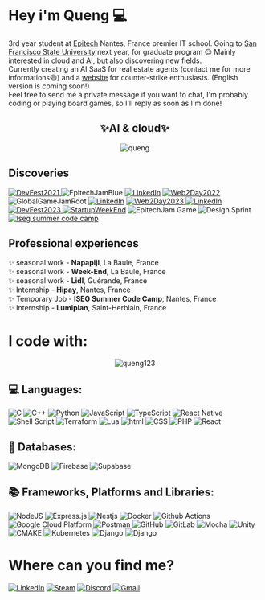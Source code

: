 # Hey i'm Queng 💻

3rd year student at [Epitech](https://www.epitech.eu/) Nantes, France premier IT school. 
Going to [San Francisco State University](https://www.sfsu.edu/index.html) next year, for graduate program 😍
Mainly interested in cloud and AI, but also discovering new fields.<br/>
Currently creating an AI SaaS for real estate agents (contact me for more informations😄) and a [website](https://motus-cs.com) for counter-strike enthusiasts. (English version is coming soon!)<br/>
Feel free to send me a private message if you want to chat, I'm probably coding or playing board games, so I'll reply as soon as I'm done!

<div align="center">
 <b><h2>✨AI & cloud✨</h2></b>
</div>

<div align="center">
    <img src="https://spotify-github-profile.vercel.app/api/view?uid=quentin.brejoin&cover_image=true&theme=default&background_color=000000&interchange=false" alt="queng" />
</div>

## Discoveries
<a href="https://devfest2021.gdgnantes.com/fr/" target="_blank"><img alt="DevFest2021" src="https://img.shields.io/badge/DevFest_~_2021-FFD800?&style=for-the-badge&logoColor=white" />
<a target="_blank"><img alt="EpitechJamBlue" src="https://img.shields.io/badge/EpitechJam_Blue_~_2022-0000FF?&style=for-the-badge&logoColor=white" />
<a href="https://www.linkedin.com/posts/onepoint_nantes-epitechtoulouse-hackathon-activity-6925717072467402752-qJUr/?trk=public_profile_like_view&originalSubdomain=fr" target="_blank"><img alt="LinkedIn" src="https://img.shields.io/badge/One_Point_~_2022-00C5FF.svg?&style=for-the-badge" /></a>
<a href="https://web2day.co/" target="_blank"><img alt="Web2Day2022" src="https://img.shields.io/badge/Web2Day_~_2022-FEA0F0?&style=for-the-badge&logoColor=white" />
<a target="_blank"><img alt="GlobalGameJamRoot" src="https://img.shields.io/badge/GlobalGameJam_Root_~_2023-8B4513?&style=for-the-badge&logoColor=white" />
<a href="https://www.epitech.eu/fr/actualites-evenements/project-week-les-etudiants-depitech-de-liseg-et-de-artsup-travaillent-main-dans-la-main-pour-jcdecaux/" target="_blank"><img alt="LinkedIn" src="https://img.shields.io/badge/Project_Week_~_2023-F700FF.svg?&style=for-the-badge" /></a>
<a href="https://web2day.co/" target="_blank"><img alt="Web2Day2023" src="https://img.shields.io/badge/Web2Day_~_2023-FEEAA0?&style=for-the-badge&logoColor=white" />
<a href="https://www.radiofrance.com/presse/radio-france-invite-les-etudiants-depitech-imaginer-la-radio-de-demain" target="_blank"><img alt="LinkedIn" src="https://img.shields.io/badge/Radio_France_~_2023-002BFF.svg?&style=for-the-badge" /></a>
<a href="https://devfest2023.gdgnantes.com/" target="_blank"><img alt="DevFest2023" src="https://img.shields.io/badge/DevFest_~_2023-FF7800?&style=for-the-badge&logoColor=white" />
<a href="https://startupweekendnantes.fr/" target="_blank"><img alt="StartupWeekEnd" src="https://img.shields.io/badge/❤️Startup_Week_End❤️_~_2023-00C5FF.svg?&style=for-the-badge" /></a>
<a target="_blank"><img alt="EpitechJam Game" src="https://img.shields.io/badge/EpitechJam_Game_~_2023-F7AA23.svg?&style=for-the-badge" /></a>
<a target="_blank"><img alt="Design Sprint" src="https://img.shields.io/badge/Design_sprint_~_2024-grey.svg?&style=for-the-badge" /></a>
<a href="https://www.iseg.fr/summer-code-camp-initiation-epitech/" target="_blank"><img alt="Iseg summer code camp" src="https://img.shields.io/badge/ISEG_SUMMER_CODE_CAMP_~_2024-7bdcb5.svg?&style=for-the-badge" /></a>

## Professional experiences

✨ seasonal work - **Napapiji**, La Baule, France <br>
✨ seasonal work - **Week-End**, La Baule, France <br>
✨ seasonal work - **Lidl**, Guérande, France <br>
✨ Internship - **Hipay**, Nantes, France <br>
✨ Temporary Job - **ISEG Summer Code Camp**, Nantes, France <br>
✨ Internship - **Lumiplan**, Saint-Herblain, France <br>

# I code with:
<div align="center">
<img src="https://github-readme-streak-stats.herokuapp.com/?user=queng123&hide_border=true&background=000000&currStreakNum=C3D1D9&theme=github-dark-blue" alt="queng123" />
</div>

## 💻 Languages:
![C](https://img.shields.io/badge/C-00599C?style=for-the-badge&logo=c&logoColor=white)
![C++](https://img.shields.io/badge/c++-%2300599C.svg?style=for-the-badge&logo=c%2B%2B&logoColor=white)
![Python](https://img.shields.io/badge/python-3670A0?style=for-the-badge&logo=python&logoColor=ffdd54)
![JavaScript](https://img.shields.io/badge/javascript-%23323330.svg?style=for-the-badge&logo=javascript&logoColor=%23F7DF1E)
![TypeScript](https://img.shields.io/badge/-TypeScript-007ACC?style=for-the-badge&logo=typescript&logoColor=white)
![React Native](https://img.shields.io/badge/-React_Native-ffffff?style=for-the-badge&logo=react&logoColor=blue)
![Shell Script](https://img.shields.io/badge/shell_script-%23121011.svg?style=for-the-badge&logo=gnu-bash&logoColor=white)
![Terraform](https://img.shields.io/badge/Terraform-7B42BC?style=for-the-badge&logo=terraform&logoColor=white)
![Lua](https://img.shields.io/badge/lua-%232C2D72.svg?style=for-the-badge&logo=lua&logoColor=white)
![html](https://img.shields.io/badge/html-E34F26.svg?style=for-the-badge&logo=html5&logoColor=white)
![CSS](https://img.shields.io/badge/css-1572B6.svg?style=for-the-badge&logo=css3&logoColor=white)
![PHP](https://img.shields.io/badge/php-777BB4.svg?style=for-the-badge&logo=php&logoColor=white)
![React](https://img.shields.io/badge/-React-ffffff?style=for-the-badge&logo=react&logoColor=blue)


## 📁 Databases:
![MongoDB](https://img.shields.io/badge/-MongoDB-13aa52?style=for-the-badge&logo=mongodb&logoColor=white)
![Firebase](https://img.shields.io/badge/firebase-%23039BE5.svg?style=for-the-badge&logo=firebase)
![Supabase](https://img.shields.io/badge/Supabase-000000.svg?style=for-the-badge&logo=Supabase)

## 📚 Frameworks, Platforms and Libraries:
![NodeJS](https://img.shields.io/badge/node.js-6DA55F?style=for-the-badge&logo=node.js&logoColor=white)
![Express.js](https://img.shields.io/badge/express.js-%23404d59.svg?style=for-the-badge&logo=express&logoColor=%2361DAFB)
![Nestjs](https://img.shields.io/badge/nestjs-E0234E.svg?style=for-the-badge&logo=nestjs&logoColor=white)
![Docker](https://img.shields.io/badge/-Docker-46a2f1?style=for-the-badge&logo=docker&logoColor=white)
![Github Actions](https://img.shields.io/badge/-Github_Actions-2088FF?style=for-the-badge&logo=github-actions&logoColor=white)
![Google Cloud Platform](https://img.shields.io/badge/-Google_Cloud_Platform-1a73e8?style=for-the-badge&logo=google-cloud&logoColor=white)
![Postman](https://img.shields.io/badge/Postman-FF6C37?style=for-the-badge&logo=postman&logoColor=white)
![GitHub](https://img.shields.io/badge/GitHub-%23121011?style=for-the-badge&logo=github&logoColor=white)
![GitLab](https://img.shields.io/badge/GitLab-e2432a?style=for-the-badge&logo=gitlab&logoColor=white)
![Mocha](https://img.shields.io/badge/Mocha-8D6748?style=for-the-badge&logo=mocha&logoColor=white)
![Unity](https://img.shields.io/badge/Unity-%23121011?style=for-the-badge&logo=unity&logoColor=white)
![CMAKE](https://img.shields.io/badge/CMake-064F8C?style=for-the-badge&logo=cmake&logoColor=white)
![Kubernetes](https://img.shields.io/badge/-Kubernetes-326CE5?style=for-the-badge&logo=Kubernetes&logoColor=white)
![Django](https://img.shields.io/badge/Django-092E20?style=for-the-badge&logo=Django&logoColor=white)
![Django](https://img.shields.io/badge/phpmyadmin-6C78AF?style=for-the-badge&logo=phpmyadmin&logoColor=white)

# Where can you find me?
<a href="https://www.linkedin.com/in/quentin-brejoin" target="_blank"><img alt="LinkedIn" src="https://img.shields.io/badge/quentin_brejoin-%230077B5.svg?&style=for-the-badge&logo=linkedin&logoColor=white" /></a>
<a href="https://steamcommunity.com/id/quengg/" target="_blank"><img alt="Steam" src="https://img.shields.io/badge/quengg-%23121011?style=for-the-badge&logo=steam&logoColor=white" /></a>
<a href="https://discord.com/" target="_blank"><img alt="Discord" src="https://img.shields.io/badge/queng-7289da?style=for-the-badge&logo=discord&logoColor=white" /></a>
<a href="mailto:quentin.brejoin.pro@gmail.com" target="_blank"><img alt="Gmail" src="https://img.shields.io/badge/quentin.brejoin.pro@gmail.com-ffffff.svg?&style=for-the-badge&logo=gmail&logoColor=c71610" /></a>
